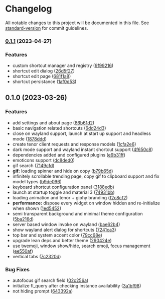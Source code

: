 # Changelog

All notable changes to this project will be documented in this file. See [standard-version](https://github.com/conventional-changelog/standard-version) for commit guidelines.

### [0.1.1](https://github.com/KRTirtho/flemozi/compare/v0.1.0...v0.1.1) (2023-04-27)


### Features

* custom shortcut manager and registry ([9f99216](https://github.com/KRTirtho/flemozi/commit/9f99216c35ae14c4a4871ee716ea1f69df277b0e))
* shortcut edit dialog ([26d5f27](https://github.com/KRTirtho/flemozi/commit/26d5f27bcab72994b59e0887298ed4f7a1a068ae))
* shortcut edit page ([681f1a8](https://github.com/KRTirtho/flemozi/commit/681f1a829c3fc17b3b107462665457314a01209d))
* shortcut persistance ([1af0d53](https://github.com/KRTirtho/flemozi/commit/1af0d5368be21a625c874c6d9a3e4a20947eca04))

## 0.1.0 (2023-03-26)


### Features

* add settings and about page ([86b61d2](https://github.com/KRTirtho/flemozi/commit/86b61d2edca9243d58af844c11811f91222a9a98))
* basic navigation related shortcuts ([6dd24d3](https://github.com/KRTirtho/flemozi/commit/6dd24d3b1c7a2fe963d8f821e66508397b9dd852))
* close on wayland support, launch at start up support and headless mode ([1878ddd](https://github.com/KRTirtho/flemozi/commit/1878ddd9b591a62f982651298ad9ea0cbb7f0880))
* create tenor client requests and response models ([1cfa2e6](https://github.com/KRTirtho/flemozi/commit/1cfa2e6dbd0999788c7a0824e1453e19815526fd))
* dark mode support and wayland instant shortcut support ([4f650c8](https://github.com/KRTirtho/flemozi/commit/4f650c8f9e8314587ce0503c8aa16fa5aaa90e8a))
* dependencies added and configured plugins ([e9b31ff](https://github.com/KRTirtho/flemozi/commit/e9b31ffa456bf661baac13aae0a932304b175069))
* emoticons support ([dc8ded0](https://github.com/KRTirtho/flemozi/commit/dc8ded0f3a9cd62a90957fc99b57f93e0b03e0cb))
* gif search ([7149cfd](https://github.com/KRTirtho/flemozi/commit/7149cfd46289f42f22b8a4a3dadc9235bd6810f3))
* **gif:** loading spinner and hide on copy ([b79b65d](https://github.com/KRTirtho/flemozi/commit/b79b65dc944f89944ad15edb792823d2ba8a4478))
* infinitely scrollable trending page, copy gif to clipboard support and fix model types ([b9de096](https://github.com/KRTirtho/flemozi/commit/b9de096c971b875e0bee0b875a0f6ce1a2008f06))
* keyboard shortcut configuration panel ([3188edb](https://github.com/KRTirtho/flemozi/commit/3188edb2ba456ad54ae79b4da742e5e694934c82))
* launch at startup toggle and material 3 ([74931bb](https://github.com/KRTirtho/flemozi/commit/74931bb25c30e972e379502c99fcd612bcfc093e))
* loading animation and tenor + giphy branding ([f2c8cf2](https://github.com/KRTirtho/flemozi/commit/f2c8cf2720b85ea23a68123a4757f89e0595b620))
* **performance:** dispose every widget on window hidden and re-initialize when shown ([1ed5452](https://github.com/KRTirtho/flemozi/commit/1ed54521fdf7253e7664073394acf0bd1eb03699))
* semi transparent background and minimal theme configuration ([5ba216d](https://github.com/KRTirtho/flemozi/commit/5ba216d5b8ba2e878dbec1cafda243b804055d32))
* server based window invoke on wayland ([bae62b4](https://github.com/KRTirtho/flemozi/commit/bae62b4e2c03a5641dc7265fc472b507a405270b))
* show wayland alert dialog for shortcuts ([7241ca3](https://github.com/KRTirtho/flemozi/commit/7241ca363f304972d6333e5d351afcb5c7192ea2))
* top bar and system accent color ([79cc68e](https://github.com/KRTirtho/flemozi/commit/79cc68e59fc2589eefba9f305a6f1114c9d40566))
* upgrade lean deps and better theme ([290424e](https://github.com/KRTirtho/flemozi/commit/290424ec54eb64f40164244ec94c5ebbfef141ee))
* use twemoji, window show/hide, search emoji, focus management ([ee550af](https://github.com/KRTirtho/flemozi/commit/ee550af52266140e9cadd68f1a11b411522a23e0))
* vertical tabs ([7c2320d](https://github.com/KRTirtho/flemozi/commit/7c2320d6829987e302875902ff34db3322b08bb2))


### Bug Fixes

* autofocus gif search field ([02c256a](https://github.com/KRTirtho/flemozi/commit/02c256ab2c82e7fe5c5b40f79facd18740c30de0))
* initialize fl_query after checking instance availability ([3a1bf98](https://github.com/KRTirtho/flemozi/commit/3a1bf988b09750294aaace13e87dd401188cc87d))
* not hiding prompt ([643392a](https://github.com/KRTirtho/flemozi/commit/643392a6b49875f890c122b0dd8084530e952a14))
